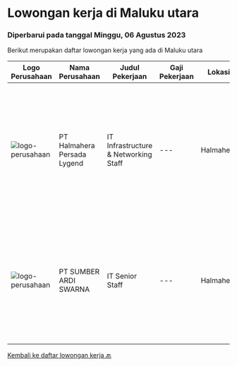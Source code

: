 
  # Lowongan kerja di Maluku utara

  ### Diperbarui pada tanggal Minggu, 06 Agustus 2023

  Berikut merupakan daftar lowongan kerja yang ada di Maluku utara

  |Logo Perusahaan | Nama Perusahaan | Judul Pekerjaan | Gaji Pekerjaan | Lokasi | Deskripsi | Tanggal diunggah | Pranala |
  | -------------- | --------------- | --------------- | --------- | --------- | -------------- | ------- | ----------- |
  |![logo-perusahaan](https://i.ibb.co/sqvTCh9/112815900-stock-vector-no-image-available-icon-flat-vector.webp)|PT Halmahera Persada Lygend|IT Infrastructure & Networking Staff|---|Halmahera|Job Description : Provide technical support to the development of the infrastructure systems and services Define, order, and monitor installation and...|Selasa, 01 Agustus 2023|https://www.jobstreet.co.id/id/job/it-infrastructure-networking-staff-4423407?token=0~bdd9c12d-d19a-4443-8723-1e2d902c4069&sectionRank=1&jobId=jobstreet-id-job-4423407|
|![logo-perusahaan](https://image-service-cdn.seek.com.au/f6adbabc97a7047c420bed8066416b6da2078135/ee4dce1061f3f616224767ad58cb2fc751b8d2dc)|PT SUMBER ARDI SWARNA|IT Senior Staff|---|Halmahera|Qualifications : Minimun D3 Information Technology/ Information Systems / related field Minimum 3-4 years experience in mining industry Minimum 27-32...|Selasa, 18 Juli 2023|https://www.jobstreet.co.id/id/job/it-senior-staff-4408229?token=0~bdd9c12d-d19a-4443-8723-1e2d902c4069&sectionRank=2&jobId=jobstreet-id-job-4408229|


  [Kembali ke daftar lowongan kerja 🔙](../README.md#daftar-lowongan-kerja)
  